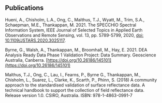 ## Publications

Hueni, A., Chisholm, L.A., Ong, C., Malthus, T.J., Wyatt, M., Trim, S.A., Schaepman, M.E., Thankappan, M. 2021. The SPECCHIO Spectral Information System, IEEE Journal of Selected Topics in Applied Earth Observations and Remote Sensing, vol. 13, pp. 5789-5799, 2020, [doi: 10.1109/JSTARS.2020.3025117](https://doi.org/10.1109/JSTARS.2020.3025117).

Byrne, G., Walsh, A., Thankappan, M., Broomhall, M., Hay, E. 2021. DEA Analysis Ready Data Phase 1 Validation Project: Data Summary. Geoscience Australia, Canberra. [https://doi.org/10.26186/145101](https://doi.org/10.26186/145101)

Malthus, T.J., Ong, C., Lau, I., Fearns, P., Byrne G., Thankappan, M., Chisholm, L., Suarez, L., Clarke, K., Scarth, P., Phinn, S. (2018) A community approach to the standardised validation of surface reflectance data. A technical handbook to support the collection of field reflectance data. Release version 1.0. CSIRO, Australia. ISBN: 978-1-4863-0991-7

